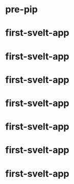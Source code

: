 # pre-pip
# first-svelt-app
# first-svelt-app
# first-svelt-app
# first-svelt-app
# first-svelt-app
# first-svelt-app
# first-svelt-app
